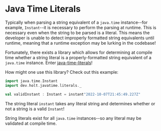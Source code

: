 # Java Time Literals

Typically when parsing a string equivalent of a `java.time` instance--for example, `Instant`--it is
necessary to perform the parsing at runtime. This is necessary even when the string to be parsed is a
literal. This means the developer is unable to detect improperly formatted string equivalents until 
runtime, meaning that a runtime exception may be lurking in the codebase!

Fortunately, there exists a library which allows for determining at compile time whether a string literal
is a properly-formatted string equivalent of a `java.time` instance. Enter [java-time-literals](https://github.com/bpholt/java-time-literals)!

How might one use this library? Check out this example:
```scala mdoc
import java.time.Instant
import dev.holt.javatime.literals._

val validInstant : Instant = instant"2022-10-07T21:45:49.227Z"
```

The string literal `instant` takes any literal string and determines whether or not a string is a valid `Instant`!

String literals exist for all `java.time` instances--so any literal may be validated at compile time.